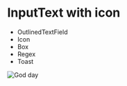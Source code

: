 InputText with icon
=================
   * OutlinedTextField
   * Icon
   * Box
   * Regex
   * Toast

![God day](https://github.com/DaviCalo/goddday/assets/147265692/a92b64fd-dfda-40fe-a75a-628ffa8cac8c)
